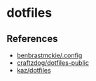 # dotfiles

## References

- [benbrastmckie/.config](https://github.com/benbrastmckie/.config)
- [craftzdog/dotfiles-public](https://github.com/craftzdog/dotfiles-public)
- [kaz/dotfiles](https://github.com/kaz/dotfiles)
